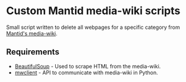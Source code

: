 # Custom Mantid media-wiki scripts

Small script written to delete all webpages for a specific category from [Mantid's media-wiki](http://www.mantidproject.org).

## Requirements

- [BeautifulSoup](http://www.crummy.com/software/BeautifulSoup/) - Used to scrape HTML from the media-wiki.
- [mwclient](https://github.com/mwclient/mwclient) - API to communicate with media-wiki in Python.
